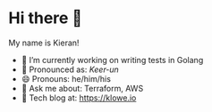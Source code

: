 # Hi there 👋

My name is Kieran!

- 🔭 I’m currently working on writing tests in Golang
- :speech_balloon: Pronounced as: *Keer-un*
- 😄 Pronouns: he/him/his
- 💬 Ask me about: Terraform, AWS
- :page_facing_up: Tech blog at: <https://klowe.io>

<!--
**lowekie/lowekie** is a ✨ _special_ ✨ repository because its `README.md` (this file) appears on your GitHub profile.

Here are some ideas to get you started:

- 🔭 I’m currently working on ...
- 🌱 I’m currently learning ...
- 👯 I’m looking to collaborate on ...
- 🤔 I’m looking for help with ...
- 💬 Ask me about ...
- 📫 How to reach me: ...
- 😄 Pronouns: ...
- ⚡ Fun fact: ...
-->
